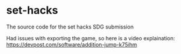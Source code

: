 # set-hacks
The source code for the set hacks SDG submission

Had issues with exporting the game, so here is a video explaination: https://devpost.com/software/addition-jump-k75ihm

